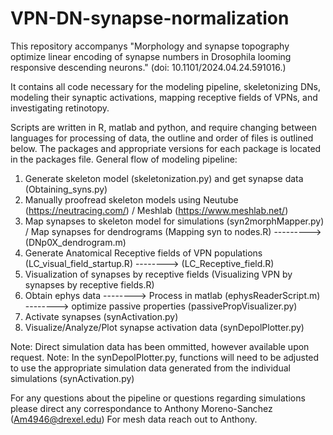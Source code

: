 # VPN-DN-synapse-normalization

This repository accompanys "Morphology and synapse topography optimize linear encoding of synapse numbers in Drosophila looming responsive descending neurons." (doi: 10.1101/2024.04.24.591016.)

It contains all code necessary for the modeling pipeline, skeletonizing DNs, modeling their synaptic activations, mapping receptive fields of VPNs, and investigating retinotopy. 

Scripts are written in R, matlab and python, and require changing between languages for  processing of data, the outline and order of files is outlined below.
The packages and appropriate versions for each package is located in the packages file. 
General flow of modeling pipeline:
1. Generate skeleton model (skeletonization.py) and get synapse data (Obtaining_syns.py)
2. Manually proofread skeleton models using Neutube (https://neutracing.com/) / Meshlab (https://www.meshlab.net/) 
3. Map synapses to skeleton model for simulations (syn2morphMapper.py) / Map synapses for dendrograms (Mapping syn to nodes.R) ---------> (DNp0X_dendrogram.m)
4. Generate Anatomical Receptive fields of VPN populations (LC_visual_field_startup.R) --------> (LC_Receptive_field.R)
5. Visualization of synapses by receptive fields (Visualizing VPN by synapses by receptive fields.R)
6. Obtain ephys data  --------> Process in matlab (ephysReaderScript.m) --------> optimize passive properties (passivePropVisualizer.py)
7. Activate synapses (synActivation.py)
8. Visualize/Analyze/Plot synapse activation data (synDepolPlotter.py) 


Note: Direct simulation data has been ommitted, however available upon request.
Note: In the synDepolPlotter.py, functions will need to be adjusted to use the appropriate simulation data generated from the individual simulations (synActivation.py)

For any questions about the pipeline or questions regarding simulations please direct any correspondance to Anthony Moreno-Sanchez (Am4946@drexel.edu)
For mesh data reach out to Anthony.

